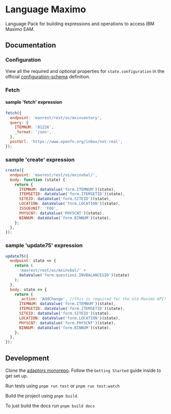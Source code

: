 # Language Maximo

Language Pack for building expressions and operations to access IBM Maximo EAM.

## Documentation

### Configuration

View all the required and optional properties for `state.configuration` in the
official
[configuration-schema](https://docs.openfn.org/adaptors/packages/maximo-configuration-schema/)
definition.

### Fetch

#### sample 'fetch' expression

```js
fetch({
  endpoint: 'maxrest/rest/os/mxinventory',
  query: {
    ITEMNUM: '01226',
    _format: 'json',
  },
  postUrl: 'https://www.openfn.org/inbox/not-real',
});
```

### sample 'create' expression

```js
create({
  endpoint: 'maxrest/rest/os/mxinvbal/',
  body: function (state) {
    return {
      ITEMNUM: dataValue('form.ITEMNUM')(state),
      ITEMSETID: dataValue('form.ITEMSETID')(state),
      SITEID: dataValue('form.SITEID')(state),
      LOCATION: dataValue('form.LOCATION')(state),
      ISSUEUNIT: 'FOO',
      PHYSCNT: dataValue('PHYSCNT')(state),
      BINNUM: dataValue('form.BINNUM')(state),
    };
  },
});
```

### sample 'update75' expression

```js
update75({
  endpoint: state => {
    return (
      'maxrest/rest/os/mxinvbal/' +
      dataValue('form.question1.INVBALANCESID')(state)
    );
  },
  body: state => {
    return {
      _action: 'AddChange', //this is required for the old Maximo API!
      ITEMNUM: dataValue('form.ITEMNUM')(state),
      ITEMSETID: dataValue('form.ITEMSETID')(state),
      SITEID: dataValue('form.SITEID')(state),
      LOCATION: dataValue('form.LOCATION')(state),
      PHYSCNT: dataValue('form.PHYSCNT')(state),
      BINNUM: dataValue('form.BINNUM')(state),
    };
  },
});
```

## Development

Clone the [adaptors monorepo](https://github.com/OpenFn/adaptors). Follow the
`Getting Started` guide inside to get set up.

Run tests using `pnpm run test` or `pnpm run test:watch`

Build the project using `pnpm build`.

To just build the docs run `pnpm build docs`
